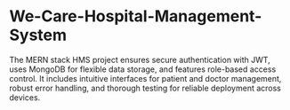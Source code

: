 # We-Care-Hospital-Management-System
The MERN stack HMS project ensures secure authentication with JWT, uses MongoDB for flexible data storage, and features role-based access control. It includes intuitive interfaces for patient and doctor management, robust error handling, and thorough testing for reliable deployment across devices.

